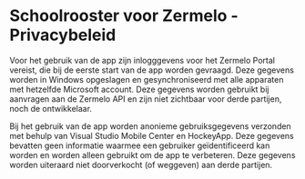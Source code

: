 # Schoolrooster voor Zermelo - Privacybeleid

Voor het gebruik van de app zijn inlogggevens voor het Zermelo Portal vereist, die bij de eerste start van de app worden gevraagd. Deze gegevens worden in Windows opgeslagen en gesynchroniseerd met alle apparaten met hetzelfde Microsoft account. Deze gegevens worden gebruikt bij aanvragen aan de Zermelo API en zijn niet zichtbaar voor derde partijen, noch de ontwikkelaar.

Bij het gebruik van de app worden anonieme gebruiksgegevens verzonden met behulp van Visual Studio Mobile Center en HockeyApp. Deze gegevens bevatten geen informatie waarmee een gebruiker geïdentificeerd kan worden en worden alleen gebruikt om de app te verbeteren. Deze gegevens worden uiteraard niet doorverkocht (of weggeven) aan derde partijen.
